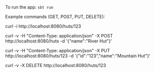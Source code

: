 


To run the app:  `sbt run`

Example commands (GET, POST, PUT, DELETE):


curl -i http://localhost:8080/huts/123


curl -v -H "Content-Type: application/json" -X POST http://localhost:8080/huts -d '{"name":"River Hut"}'


curl -v -H "Content-Type: application/json" -X PUT http://localhost:8080/huts/123 -d '{"id":"123","name":"Mountain Hut"}'


curl -v -X DELETE http://localhost:8080/huts/123